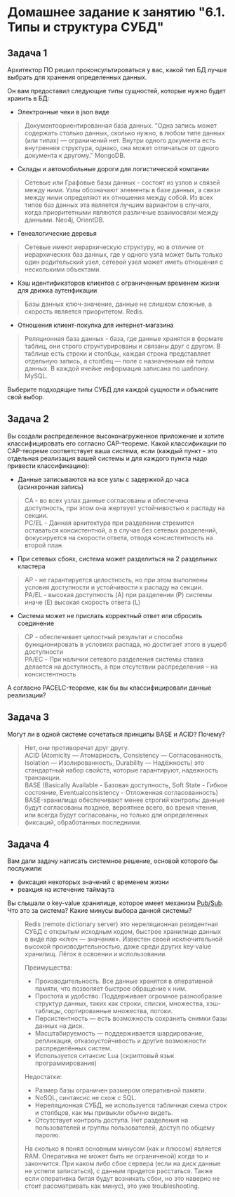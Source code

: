 # Домашнее задание к занятию "6.1. Типы и структура СУБД"

## Задача 1

Архитектор ПО решил проконсультироваться у вас, какой тип БД лучше выбрать для хранения определенных данных.

Он вам предоставил следующие типы сущностей, которые нужно будет хранить в БД:

- Электронные чеки в json виде

> Документоориентированная база данных. "Одна запись может содержать столько данных, сколько нужно, в любом типе данных (или типах) — ограничений нет. Внутри одного документа есть внутренняя структура, однако, она может отличаться от одного документа к другому." MongoDB.  

- Склады и автомобильные дороги для логистической компании

> Сетевые или Графовые базы данных - состоят из узлов и связей между ними. Узлы обозначают элементы в базе данных, а связи между ними определяют их отношения между собой. Из всех типов баз данных эта является лучшим вариантом в случаях, когда приоритетными являются различные взаимосвязи между данными. Neo4j, OrientDB.
  
- Генеалогические деревья

> Сетевые имеют иерархическую структуру, но в отличие от иерархических баз данных, где у одного узла может быть только один родительский узел, сетевой узел может иметь отношения с несколькими объектами.  

- Кэш идентификаторов клиентов с ограниченным временем жизни для движка аутенфикации

> Базы данных ключ-значение, данные не слишком сложные, а скорость является приоритетом. Redis.  

- Отношения клиент-покупка для интернет-магазина

> Реляционная база данных - база, где данные хранятся в формате таблиц, они строго структурированы и связаны друг с другом. В таблице есть строки и столбцы, каждая строка представляет отдельную запись, а столбец — поле с назначенным ей типом данных. В каждой ячейке информация записана по шаблону. MySQL.  

Выберите подходящие типы СУБД для каждой сущности и объясните свой выбор.

## Задача 2

Вы создали распределенное высоконагруженное приложение и хотите классифицировать его согласно CAP-теореме. Какой классификации по CAP-теореме соответствует ваша система, если (каждый пункт - это отдельная реализация вашей системы и для каждого пункта надо привести классификацию):

- Данные записываются на все узлы с задержкой до часа (асинхронная запись)  

> CA - во всех узлах данные согласованы и обеспечена доступность, при этом она жертвует устойчивостью к распаду на секции.  
> PC/EL - Данная архитектура при разделении стремится оставаться консистентной, а в случае без сетевых разделений, фокусируется на скорости ответа, отводя консистентность на второй план  

- При сетевых сбоях, система может разделиться на 2 раздельных кластера  

> AP - не гарантируется целостность, но при этом выполнены условия доступности и устойчивости к распаду на секции.  
> PA/EL - высокая доступность (A) при разделении (P) системы иначе (E) высокая скорость ответа (L)

- Система может не прислать корректный ответ или сбросить соединение  

> CP - обеспечивает целостный результат и способна функционировать в условиях распада, но достигает этого в ущерб доступности  
> PA/EC - При наличии сетевого разделения системы ставка делается на доступность, а при отсутствии распределения – на консистентность

А согласно PACELC-теореме, как бы вы классифицировали данные реализации?

## Задача 3

Могут ли в одной системе сочетаться принципы BASE и ACID? Почему?
> Нет, они противоречат друг другу.  
> ACID (Atomicity — Атомарность, Consistency — Согласованность, Isolation — Изолированность, Durability — Надёжность) это стандартный набор свойств, которые гарантируют, надежность транзакции.  
> BASE (Basically Available - Базовая доступность, Soft State - Гибкое состояние, Eventualconsistency - Отложенная согласованность) BASE-хранилища обеспечивают менее строгий контроль: данные будут согласованы позднее, вероятнее всего, во время чтения, или всегда будут согласованы, но только для определенных фиксаций, обработанных последними.  

## Задача 4

Вам дали задачу написать системное решение, основой которого бы послужили:

- фиксация некоторых значений с временем жизни
- реакция на истечение таймаута

Вы слышали о key-value хранилище, которое имеет механизм [Pub/Sub](https://habr.com/ru/post/278237/).  
Что это за система? Какие минусы выбора данной системы?

> Redis (remote dictionary server) это нереляционная резидентная СУБД с открытым исходным кодом, быстрое хранилище данных в виде пар «ключ — значение». Известен своей исключительной высокой производительностью, даже среди других key‑value хранилищ. Лёгок в освоении и использовании.  
>
> Преимущества:
>
> - Производительность. Все данные хранятся в оперативной памяти, что позволяет быстрое обращение к ним.  
> - Простота и удобство. Поддерживает огромное разнообразие структур данных, таких как строки, списки, множества, хэш-таблицы, сортированные множества, потоки.  
> - Персистентность — есть возможность сохранить снимки базы данных на диск.  
> - Масштабируемость — поддерживается шардирование, репликация,  отказоустойчивость и другие возможности распределённых систем.  
> - Используется ситаксис Lua (скриптовый язык программирования)
>
> Недостатки:  
>
> - Размер базы ограничен размером оперативной памяти.  
> - NoSQL, синтаксис не схож с SQL.  
> - Нереляционная СУБД, не используется табличная схема строк и столбцов, как мы привыкли обычно видеть.  
> - Отсутствует контроль доступа. Нет разделения на пользователей и группы пользователей, доступ по общему паролю.  
>
> На сколько я понял основным минусом (как и плюсом) является RAM. Оперативка не может быть не ограниченой) когда то и закончится. При каком либо сбое сервера (если на диск данные не успели записаться), с данным придется расстаться. Также если оперативка битая будут возникать сбои, но это наверно не стоит рассматривать как минус), это уже troubleshooting.  
